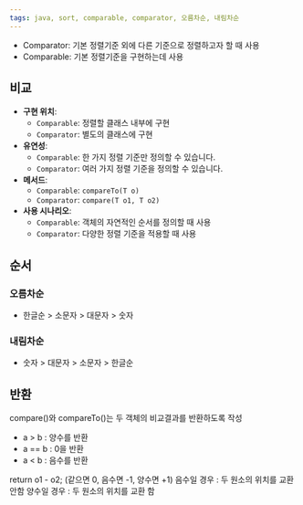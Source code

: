 ```yaml
---
tags: java, sort, comparable, comparator, 오름차순, 내림차순
---
```

- Comparator: 기본 정렬기준 외에 다른 기준으로 정렬하고자 할 때 사용
- Comparable: 기본 정렬기준을 구현하는데 사용

## 비교
- **구현 위치**:
    - `Comparable`: 정렬할 클래스 내부에 구현
    - `Comparator`: 별도의 클래스에 구현
- **유연성**:
    - `Comparable`: 한 가지 정렬 기준만 정의할 수 있습니다.
    - `Comparator`: 여러 가지 정렬 기준을 정의할 수 있습니다.
- **메서드**:
    - `Comparable`: `compareTo(T o)`
    - `Comparator`: `compare(T o1, T o2)`
- **사용 시나리오**:
    - `Comparable`: 객체의 자연적인 순서를 정의할 때 사용
    - `Comparator`: 다양한 정렬 기준을 적용할 때 사용

## 순서
### 오름차순
- 한글순 > 소문자 > 대문자 > 숫자

### 내림차순
- 숫자 > 대문자 > 소문자 > 한글순

## 반환
compare()와 compareTo()는 두 객체의 비교결과를 반환하도록 작성
- a > b : 양수를 반환
- a == b : 0을 반환
- a < b : 음수를 반환

return o1 - o2; (같으면 0, 음수면 -1, 양수면 +1) 음수일 경우 : 두 원소의 위치를 교환 안함 양수일 경우 : 두 원소의 위치를 교환 함